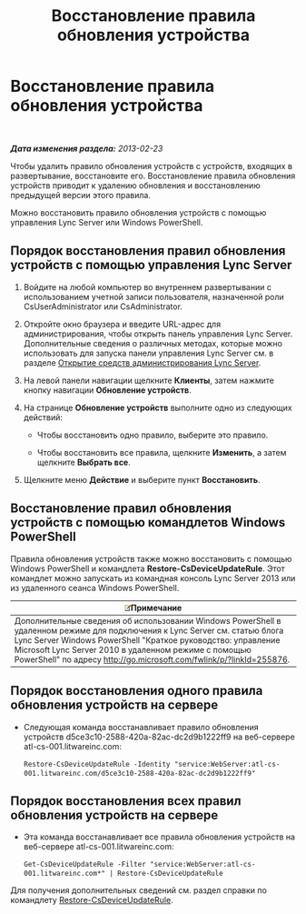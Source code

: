 ﻿---
title: Восстановление правила обновления устройства
TOCTitle: Восстановление правила обновления устройства
ms:assetid: ac490baf-c7a0-48d9-8fd0-ba5729489341
ms:mtpsurl: https://technet.microsoft.com/ru-ru/library/JJ994061(v=OCS.15)
ms:contentKeyID: 52058298
ms.date: 05/19/2016
mtps_version: v=OCS.15
ms.translationtype: HT
---

# Восстановление правила обновления устройства

 

_**Дата изменения раздела:** 2013-02-23_

Чтобы удалить правило обновления устройств с устройств, входящих в развертывание, восстановите его. Восстановление правила обновления устройств приводит к удалению обновления и восстановлению предыдущей версии этого правила.

Можно восстановить правило обновления устройств с помощью управления Lync Server или Windows PowerShell.

## Порядок восстановления правил обновления устройств с помощью управления Lync Server

1.  Войдите на любой компьютер во внутреннем развертывании с использованием учетной записи пользователя, назначенной роли CsUserAdministrator или CsAdministrator.

2.  Откройте окно браузера и введите URL-адрес для администрирования, чтобы открыть панель управления Lync Server. Дополнительные сведения о различных методах, которые можно использовать для запуска панели управления Lync Server см. в разделе [Открытие средств администрирования Lync Server](lync-server-2013-open-lync-server-administrative-tools.md).

3.  На левой панели навигации щелкните **Клиенты**, затем нажмите кнопку навигации **Обновление устройств**.

4.  На странице **Обновление устройств** выполните одно из следующих действий:
    
      - Чтобы восстановить одно правило, выберите это правило.
    
      - Чтобы восстановить все правила, щелкните **Изменить**, а затем щелкните **Выбрать все**.

5.  Щелкните меню **Действие** и выберите пункт **Восстановить**.

## Восстановление правил обновления устройств с помощью командлетов Windows PowerShell

Правила обновления устройств также можно восстановить с помощью Windows PowerShell и командлета **Restore-CsDeviceUpdateRule**. Этот командлет можно запускать из командная консоль Lync Server 2013 или из удаленного сеанса Windows PowerShell.

<table>
<thead>
<tr class="header">
<th><img src="images/Gg398412.note(OCS.15).gif" title="note" alt="note" />Примечание</th>
</tr>
</thead>
<tbody>
<tr class="odd">
<td>Дополнительные сведения об использовании Windows PowerShell в удаленном режиме для подключения к Lync Server см. статью блога Lync Server Windows PowerShell &quot;Краткое руководство: управление Microsoft Lync Server 2010 в удаленном режиме с помощью PowerShell&quot; по адресу <a href="http://go.microsoft.com/fwlink/p/?linkid=255876">http://go.microsoft.com/fwlink/p/?linkId=255876</a>.</td>
</tr>
</tbody>
</table>


## Порядок восстановления одного правила обновления устройств на сервере

  - Следующая команда восстанавливает правило обновления устройств d5ce3c10-2588-420a-82ac-dc2d9b1222ff9 на веб-сервере atl-cs-001.litwareinc.com:
    
        Restore-CsDeviceUpdateRule -Identity "service:WebServer:atl-cs-001.litwareinc.com/d5ce3c10-2588-420a-82ac-dc2d9b1222ff9"

## Порядок восстановления всех правил обновления устройств на сервере

  - Эта команда восстанавливает все правила обновления устройств на веб-сервере atl-cs-001.litwareinc.com:
    
        Get-CsDeviceUpdateRule -Filter "service:WebServer:atl-cs-001.litwareinc.com*" | Restore-CsDeviceUpdateRule

Для получения дополнительных сведений см. раздел справки по командлету [Restore-CsDeviceUpdateRule](restore-csdeviceupdaterule.md).

